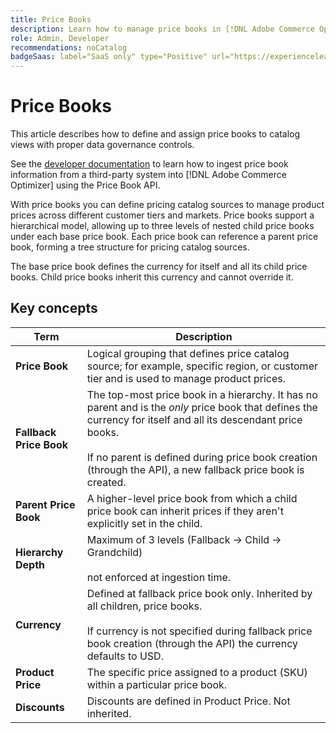 ```yaml
---
title: Price Books
description: Learn how to manage price books in [!DNL Adobe Commerce Optimizer].
role: Admin, Developer
recommendations: noCatalog
badgeSaas: label="SaaS only" type="Positive" url="https://experienceleague.adobe.com/en/docs/commerce/user-guides/product-solutions" tooltip="Applies to Adobe Commerce as a Cloud Service and Adobe Commerce Optimizer projects only (Adobe-managed SaaS infrastructure)."
---
```

# Price Books

This article describes how to define and assign price books to catalog views with proper data governance controls.

See the [developer documentation](https://developer-stage.adobe.com/commerce/services/composable-catalog/data-ingestion/api-reference/#tag/Price-Books) to learn how to ingest price book information from a third-party system into [!DNL Adobe Commerce Optimizer] using the Price Book API.

With price books you can define pricing catalog sources to manage product prices across different customer tiers and markets. Price books support a hierarchical model, allowing up to three levels of nested child price books under each base price book. Each price book can reference a parent price book, forming a tree structure for pricing catalog sources.

The base price book defines the currency for itself and all its child price books. Child price books inherit this currency and cannot override it.

## Key concepts

| Term | Description |
|------|-------------|
| **Price Book** | Logical grouping that defines price catalog source; for example, specific region, or customer tier and is used to manage product prices. |
| **Fallback Price Book** | The top-most price book in a hierarchy. It has no parent and is the *only* price book that defines the currency for itself and all its descendant price books.<br/><br/>If no parent is defined during price book creation (through the API), a new fallback price book is created. |
| **Parent Price Book** | A higher-level price book from which a child price book can inherit prices if they aren't explicitly set in the child. |
| **Hierarchy Depth** | Maximum of 3 levels (Fallback → Child → Grandchild)<br/><br/>not enforced at ingestion time. |
| **Currency** | Defined at fallback price book only. Inherited by all children, price books.<br/><br/>If currency is not specified during fallback price book creation (through the API) the currency defaults to USD. |
| **Product Price** | The specific price assigned to a product (SKU) within a particular price book. |
| **Discounts** | Discounts are defined in Product Price. Not inherited. |

